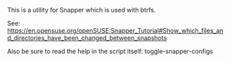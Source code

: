 This is a utility for Snapper which is used with btrfs.  

See: https://en.opensuse.org/openSUSE:Snapper_Tutorial#Show_which_files_and_directories_have_been_changed_between_snapshots  
  
Also be sure to read the help in the script itself:  toggle-snapper-configs
